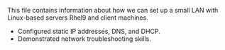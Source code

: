 This file contains information about how we can set up a small LAN with Linux-based servers Rhel9
and client machines.
- Configured static IP addresses, DNS, and DHCP.
- Demonstrated network troubleshooting skills.
